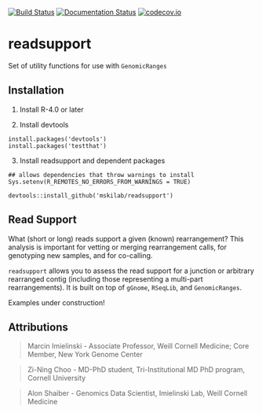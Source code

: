 [![Build Status](https://travis-ci.org/mskilab/readsupport.svg?branch=master)](https://travis-ci.org/mskilab/readsupport)
[![Documentation Status](https://readthedocs.org/projects/gutils/badge/?version=latest)](https://readthedocs.org/projects/readsupport/?badge=latest)
[![codecov.io](https://img.shields.io/codecov/c/github/mskilab/readsupport.svg)](https://codecov.io/github/mskilab/readsupport?branch=master)

readsupport
=======

Set of utility functions for use with `GenomicRanges`



Installation
------------

1. Install R-4.0 or later

2. Install devtools

```{r}
install.packages('devtools')
install.packages('testthat')
```
3. Install readsupport and dependent packages

```{r}
## allows dependencies that throw warnings to install
Sys.setenv(R_REMOTES_NO_ERRORS_FROM_WARNINGS = TRUE)

devtools::install_github('mskilab/readsupport')
```

Read Support
-------------

What (short or long) reads support a given (known) rearrangement? This analysis is
important for vetting or merging rearrangement calls, for genotyping new
samples, and for co-calling.

`readsupport` allows you to assess the read support for a junction or arbitrary
rearranged contig (including those representing a multi-part rearrangements).
It is built on top of `gGnome`, `RSeqLib`, and `GenomicRanges`. 

Examples under construction!


Attributions
------------
> Marcin Imielinski - Associate Professor, Weill Cornell Medicine; Core Member,
> New York Genome Center

> Zi-Ning Choo - MD-PhD student, Tri-Institutional MD PhD program, Cornell
> University

> Alon Shaiber - Genomics Data Scientist, Imielinski Lab, Weill Cornell Medicine

[license]: https://github.com/mskilab/readsupport/blob/master/LICENSE


